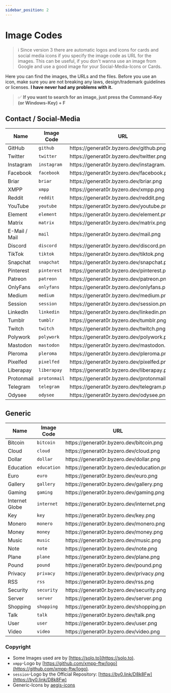 ```yaml
---
sidebar_position: 2
---
```


# Image Codes
> ℹ️ Since version 3 there are automatic logos and icons for cards and social media icons if you specify the image code as URL for the images. This can be useful, if you don't wanna use an image from Google and use a good image for your Social-Media-Icons or Cards.

Here you can find the images, the URLs and the files. Before you use an icon, make sure you are not breaking any laws, design/trademark guidelines or licenses. **I have never had any problems with it.**

> ✅ **If you want to search for an image, just press the Command-Key (or Windows-Key) + F**

## Contact / Social-Media

<table><thead><tr><th>Name</th><th>Image Code</th><th>URL</th></tr></thead><tbody><tr><td>GitHub</td><td><code>github</code></td><td>https://generat0r.byzero.dev/github.png</td></tr><tr><td>Twitter</td><td><code>twitter</code></td><td>https://generat0r.byzero.dev/twitter.png</td></tr><tr><td>Instagram</td><td><code>instagram</code></td><td>https://generat0r.byzero.dev/instagram.png</td></tr><tr><td>Facebook</td><td><code>facebook</code></td><td>https://generat0r.byzero.dev/facebook.png</td></tr><tr><td>Briar</td><td><code>briar</code></td><td>https://generat0r.byzero.dev/briar.png</td></tr><tr><td>XMPP</td><td><code>xmpp</code></td><td>https://generat0r.byzero.dev/xmpp.png</td></tr><tr><td>Reddit</td><td><code>reddit</code></td><td>https://generat0r.byzero.dev/reddit.png</td></tr><tr><td>YouTube</td><td><code>youtube</code></td><td>https://generat0r.byzero.dev/youtube.png</td></tr><tr><td>Element</td><td><code>element</code></td><td>https://generat0r.byzero.dev/element.png</td></tr><tr><td>Matrix</td><td><code>matrix</code></td><td>https://generat0r.byzero.dev/matrix.png</td></tr><tr><td>E-Mail / Mail</td><td><code>mail</code></td><td>https://generat0r.byzero.dev/mail.png</td></tr><tr><td>Discord</td><td><code>discord</code></td><td>https://generat0r.byzero.dev/discord.png</td></tr><tr><td>TikTok</td><td><code>tiktok</code></td><td>https://generat0r.byzero.dev/tiktok.png</td></tr><tr><td>Snapchat</td><td><code>snapchat</code></td><td>https://generat0r.byzero.dev/snapchat.png</td></tr><tr><td>Pinterest</td><td><code>pinterest</code></td><td>https://generat0r.byzero.dev/pinterest.png</td></tr><tr><td>Patreon</td><td><code>patreon</code></td><td>https://generat0r.byzero.dev/patreon.png</td></tr><tr><td>OnlyFans</td><td><code>onlyfans</code></td><td>https://generat0r.byzero.dev/onlyfans.png</td></tr><tr><td>Medium</td><td><code>medium</code></td><td>https://generat0r.byzero.dev/medium.png</td></tr><tr><td>Session</td><td><code>session</code></td><td>https://generat0r.byzero.dev/session.png</td></tr><tr><td>LinkedIn</td><td><code>linkedin</code></td><td>https://generat0r.byzero.dev/linkedin.png</td></tr><tr><td>Tumblr</td><td><code>tumblr</code></td><td>https://generat0r.byzero.dev/tumblr.png</td></tr><tr><td>Twitch</td><td><code>twitch</code></td><td>https://generat0r.byzero.dev/twitch.png</td></tr><tr><td>Polywork</td><td><code>polywork</code></td><td>https://generat0r.byzero.dev/polywork.png</td></tr><tr><td>Mastodon</td><td><code>mastodon</code></td><td>https://generat0r.byzero.dev/mastodon.png</td></tr><tr><td>Pleroma</td><td><code>pleroma</code></td><td>https://generat0r.byzero.dev/pleroma.png</td></tr><tr><td>Pixelfed</td><td><code>pixelfed</code></td><td>https://generat0r.byzero.dev/pixelfed.png</td></tr><tr><td>Liberapay</td><td><code>liberapay</code></td><td>https://generat0r.byzero.dev/liberapay.png</td></tr><tr><td>Protonmail</td><td><code>protonmail</code></td><td>https://generat0r.byzero.dev/protonmail.png</td></tr><tr><td>Telegram</td><td><code>telegram</code></td><td>https://generat0r.byzero.dev/telegram.png</td></tr><tr><td>Odysee</td><td><code>odysee</code></td><td>https://generat0r.byzero.dev/odysee.png</td></tr></tbody></table>

## Generic

<table><thead><tr><th>Name</th><th>Image Code</th><th>URL</th></tr></thead><tbody><tr><td>Bitcoin</td><td><code>bitcoin</code></td><td>https://generat0r.byzero.dev/bitcoin.png</td></tr><tr><td>Cloud</td><td><code>cloud</code></td><td>https://generat0r.byzero.dev/cloud.png</td></tr><tr><td>Dollar</td><td><code>dollar</code></td><td>https://generat0r.byzero.dev/dollar.png</td></tr><tr><td>Education</td><td><code>education</code></td><td>https://generat0r.byzero.dev/education.png</td></tr><tr><td>Euro</td><td><code>euro</code></td><td>https://generat0r.byzero.dev/euro.png</td></tr><tr><td>Gallery</td><td><code>gallery</code></td><td>https://generat0r.byzero.dev/gallery.png</td></tr><tr><td>Gaming</td><td><code>gaming</code></td><td>https://generat0r.byzero.dev/gaming.png</td></tr><tr><td>Internet Globe</td><td><code>internet</code></td><td>https://generat0r.byzero.dev/internet.png</td></tr><tr><td>Key</td><td><code>key</code></td><td>https://generat0r.byzero.dev/key.png</td></tr><tr><td>Monero</td><td><code>monero</code></td><td>https://generat0r.byzero.dev/monero.png</td></tr><tr><td>Money</td><td><code>money</code></td><td>https://generat0r.byzero.dev/money.png</td></tr><tr><td>Music</td><td><code>music</code></td><td>https://generat0r.byzero.dev/music.png</td></tr><tr><td>Note</td><td><code>note</code></td><td>https://generat0r.byzero.dev/note.png</td></tr><tr><td>Plane</td><td><code>plane</code></td><td>https://generat0r.byzero.dev/plane.png</td></tr><tr><td>Pound</td><td><code>pound</code></td><td>https://generat0r.byzero.dev/pound.png</td></tr><tr><td>Privacy</td><td><code>privacy</code></td><td>https://generat0r.byzero.dev/privacy.png</td></tr><tr><td>RSS</td><td><code>rss</code></td><td>https://generat0r.byzero.dev/rss.png</td></tr><tr><td>Security</td><td><code>security</code></td><td>https://generat0r.byzero.dev/security.png</td></tr><tr><td>Server</td><td><code>server</code></td><td>https://generat0r.byzero.dev/server.png</td></tr><tr><td>Shopping</td><td><code>shopping</code></td><td>https://generat0r.byzero.dev/shopping.png</td></tr><tr><td>Talk</td><td><code>talk</code></td><td>https://generat0r.byzero.dev/talk.png</td></tr><tr><td>User</td><td><code>user</code></td><td>https://generat0r.byzero.dev/user.png</td></tr><tr><td>Video</td><td><code>video</code></td><td>https://generat0r.byzero.dev/video.png</td></tr></tbody></table>

### Copyright

* Some Images used are by [https://solo.to](https://solo.to).
* `xmpp`-Logo by [https://github.com/xmpp-ftw/logo](https://github.com/xmpp-ftw/logo).
* `session`-Logo by the Official Repository: [https://by0.link/D8k8Fw](https://by0.link/D8k8Fw)
* Generic-Icons by [aegis-icons](https://aegis-icons.github.io)
